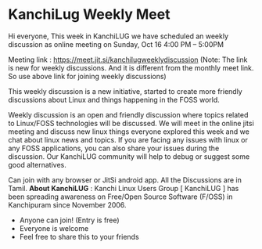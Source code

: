 # KanchiLug Weekly Meet

Hi everyone,
This week in KanchiLUG we have scheduled an weekly discussion as online meeting on Sunday, Oct 16 4:00 PM – 5:00PM

Meeting link : https://meet.jit.si/kanchilugweeklydiscussion
(Note: The link is new for weekly discussions. And it is different from the monthly meet link. So use above link for joining weekly discussions)

This weekly discussion is a new initiative, started to create more friendly discussions about Linux and things happening in the FOSS world.

Weekly discussion is an open and friendly discussion where topics related to Linux/FOSS technologies will be discussed. We will meet in the online jitsi meeting and discuss new linux things everyone explored this week and we chat about linux news and topics. If you are facing any issues with linux or any FOSS applications, you can also share your issues during the discussion. Our KanchiLUG community will help to debug or suggest some good alternatives.

Can join with any browser or JitSi android app.
All the Discussions are in Tamil.
**About KanchiLUG** : Kanchi Linux Users Group [ KanchiLUG ] has been spreading awareness on Free/Open Source Software (F/OSS) in Kanchipuram since November 2006.

- Anyone can join! (Entry is free)
- Everyone is welcome
- Feel free to share this to your friends